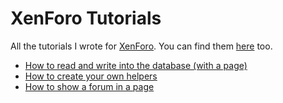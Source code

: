 XenForo Tutorials
=================

All the tutorials I wrote for [XenForo](http://www.xenforo.com). You can find them [here](http://xenforo.com/community/resources/authors/fuhrmann.5313/) too.

- [How to read and write into the database (with a page)](https://github.com/Fuhrmann/xenforo-tutorials/blob/master/how-to-read-and-write-into-the-database-with-a-page/how-to-read-and-write-into-the-database-with-a-page.md)
- [How to create your own helpers](https://github.com/Fuhrmann/xenforo-tutorials/blob/master/how-to-create-your-own-helpers/how-to-create-your-own-helpers.md)
- [How to show a forum in a page](https://github.com/Fuhrmann/xenforo-tutorials/blob/master/how-to-show-a-forum-in-a-page/how-to-show-a-forum-in-a-page.md)

